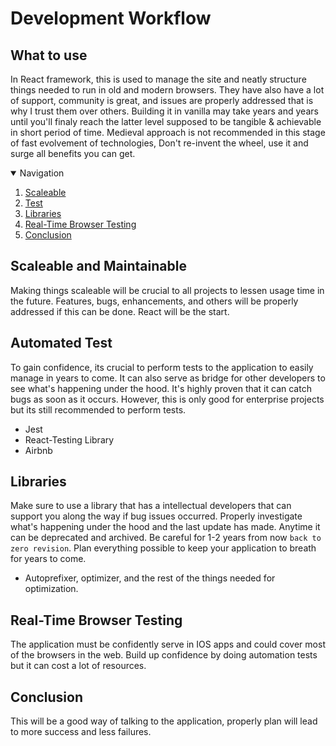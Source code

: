 # Development Workflow

## What to use

In React framework, this is used to manage the site and neatly structure things needed to run in old and modern browsers. They have also have a lot of support, community is great, and issues are properly addressed that is why I trust them over others. Building it in vanilla may take years and years until you'll finaly reach the latter level supposed to be tangible & achievable in short period of time. Medieval approach is not recommended in this stage of fast evolvement of technologies, Don't re-invent the wheel, use it and surge all benefits you can get.

<details open="open">
  <summary>Navigation</summary>
  <ol>
    <li><a href="#scaleable">Scaleable</a></li>
    <li><a href="#automated-tests">Test</a></li>
    <li><a href="#libraries">Libraries</a></li>
    <li><a href="#real-time-browser-testing">Real-Time Browser Testing</a></li>
    <li><a href="#conclusion">Conclusion</a></li>
  </ol>
</details>

## Scaleable and Maintainable

Making things scaleable will be crucial to all projects to lessen usage time in the future. Features, bugs, enhancements, and others will be properly addressed if this can be done. React will be the start.


## Automated Test

To gain confidence, its crucial to perform tests to the application to easily manage in years to come. It can also serve as bridge for other developers to see what's happening under the hood. It's highly proven that it can catch bugs as soon as it occurs. However, this is only good for enterprise projects but its still recommended to perform tests.

* Jest
* React-Testing Library
* Airbnb

## Libraries

Make sure to use a library that has a intellectual developers that can support you along the way if bug issues occurred. Properly investigate what's happening under the hood and the last update has made. Anytime it can be deprecated and archived. Be careful for 1-2 years from now `back to zero revision`. Plan everything possible to keep your application to breath for years to come.

* Autoprefixer, optimizer, and the rest of the things needed for optimization. 

## Real-Time Browser Testing

The application must be confidently serve in IOS apps and could cover most of the browsers in the web. Build up confidence by doing automation tests but it can cost a lot of resources.

## Conclusion

This will be a good way of talking to the application, properly plan will lead to more success and less failures.
